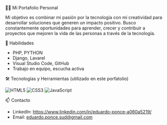 👨‍💻 Mi Portafolio Personal

Mi objetivo es combinar mi pasión por la tecnología con mi creatividad para desarrollar soluciones que generen un impacto positivo. 
Busco constantemente oportunidades para aprender, crecer y contribuir a proyectos que mejoren la vida de las personas a través de la tecnología.

🚀 Habilidades
- PHP, PYTHON
- Django, Lavarel
- Visual Studio Code, GitHub
- Trabajo en equipo, escucha activa

🛠️ Tecnologías y Herramientas (utilizado en este porfatolio)

![HTML5](https://img.shields.io/badge/-HTML5-E34F26?style=flat&logo=html5&logoColor=white) 
![CSS3](https://img.shields.io/badge/-CSS3-1572B6?style=flat&logo=css3&logoColor=white) 
![JavaScript](https://img.shields.io/badge/-JavaScript-F7DF1E?style=flat&logo=javascript&logoColor=black)

📫 Contacto
- LinkedIn: https://www.linkedin.com/in/eduardo-ponce-a060a5219/
- Email: eduardo.ponce.sud@gmail.com
